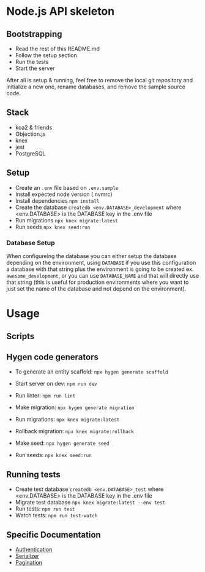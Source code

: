 # Node.js API skeleton

## Bootstrapping

- Read the rest of this README.md
- Follow the setup section
- Run the tests
- Start the server

After all is setup & running, feel free to remove the local git repository and initialize a new one, rename databases,
and remove the sample source code.

## Stack

- koa2 & friends
- Objection.js
- knex
- jest
- PostgreSQL

## Setup

- Create an `.env` file based on `.env.sample`
- Install expected node version (.nvmrc)
- Install dependencies `npm install`
- Create the database `createdb <env.DATABASE>_development` where <env.DATABASE> is the DATABASE key in the .env file
- Run migrations `npx knex migrate:latest`
- Run seeds `npx knex seed:run`

### Database Setup

When configureing the database you can either setup the database depending on the environment, using
`DATABASE` if you use this configuration a database with that string plus the environment is going
to be created ex. `awesome_development`, or you can use `DATABASE_NAME` and that will directly use
that string (this is useful for production environments where you want to just set the name of the
database and not depend on the environment).

# Usage

## Scripts

## Hygen code generators
- To generate an entity scaffold: `npx hygen generate scaffold`

- Start server on dev: `npm run dev`
- Run linter: `npm run lint`

- Make migration: `npx hygen generate migration`
- Run migrations: `npx knex migrate:latest`
- Rollback migration: `npx knex migrate:rollback`


- Make seed: `npx hygen generate seed`
- Run seeds: `npx knex seed:run`

## Running tests

- Create test database `createdb <env.DATABASE>_test` where <env.DATABASE> is the DATABASE key in the .env file
- Migrate test database `npx knex migrate:latest --env test`
- Run tests: `npm run test`
- Watch tests: `npm run test-watch`

## Specific Documentation

- [Authentication](lib/authentication.md)
- [Serializer](lib/serializer.md)
- [Pagination](lib/middlewares.md)

